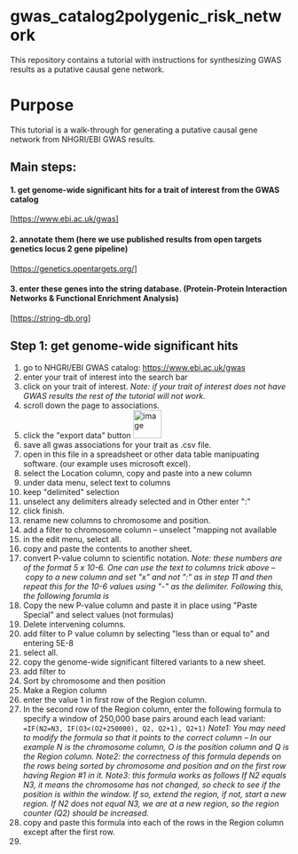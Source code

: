 # gwas_catalog2polygenic_risk_network
This repository contains a tutorial with instructions for synthesizing GWAS results as a putative causal gene network. 
# Purpose
This tutorial is a walk-through for generating a putative causal gene network from NHGRI/EBI GWAS results. 

## Main steps: 
#### 1. get genome-wide significant hits for a trait of interest from the GWAS catalog 
[https://www.ebi.ac.uk/gwas]
#### 2. annotate them (here we use published results from open targets genetics locus 2 gene pipeline)
[https://genetics.opentargets.org/]
#### 3. enter these genes into the string database. (Protein-Protein Interaction Networks & Functional Enrichment Analysis)
[https://string-db.org]

## Step 1: get genome-wide significant hits
1. go to NHGRI/EBI GWAS catalog: https://www.ebi.ac.uk/gwas
2. enter your trait of interest into the search bar
3. click on your trait of interest. 
_Note: if your trait of interest does not have GWAS results the rest of the tutorial will not work._
4. scroll down the page to associations.
5. click the "export data" button <img width="51" alt="image" src="https://user-images.githubusercontent.com/104035002/177649019-076356c5-dbbd-4741-a3d3-030530337632.png">
6. save all gwas associations for your trait as .csv file. 
7. open in this file in a spreadsheet or other data table manipuating software. (our example uses microsoft excel).
8. select the Location column, copy and paste into a new column
9. under data menu, select text to columns
10. keep "delimited" selection
11. unselect any delimiters already selected and in Other enter ":"
12. click finish.
13. rename new columns to chromosome and position. 
14. add a filter to chromosome column
  – unselect "mapping not available
15. in the edit menu, select all. 
16. copy and paste the contents to another sheet. 
17. convert P-value column to scientific notation.
_Note: these numbers are of the format 5 x 10-6. One can use the text to columns trick above – copy to a new column and set "x" and not ":" as in step 11 and then repeat this for the 10-6 values using "-" as the delimiter. Following this, the following forumla is_
18. Copy the new P-value column and paste it in place using "Paste Special" and select values (not formulas)
19. Delete intervening columns. 
20. add filter to P value column by selecting "less than or equal to" and entering 5E-8
21. select all. 
22. copy the genome-wide significant filtered variants to a new sheet. 
23. add filter to  
24. Sort by chromosome and then position
25. Make a Region column
26. enter the value 1 in first row of the Region column.
27. In the second row of the Region column, enter the following formula to specify a window of 250,000 base pairs around each lead variant: 
`=IF(N2=N3, IF(O3<(O2+250000), Q2, Q2+1), Q2+1)`
_Note1: You may need to modify the formula so that it points to the correct column – In our example N is the chromosome column, O is the position column and Q is the Region column._
_Note2: the correctness of this formula depends on the rows being sorted by chromosome and position and on the first row having Region #1 in it._
_Note3: this formula works as follows If N2 equals N3, it means the chromosome has not changed, so check to see if the position is within the window. If so, extend the region, if not, start a new region. If N2 does not equal N3, we are at a new region, so the region counter (Q2) should be increased._ 
27. copy and paste this formula into each of the rows in the Region column except after the first row. 
28. 




